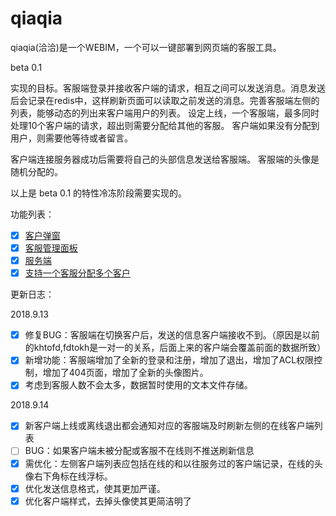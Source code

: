 # qiaqia
qiaqia(洽洽)是一个WEBIM，一个可以一键部署到网页端的客服工具。

beta 0.1

实现的目标。客服端登录并接收客户端的请求，相互之间可以发送消息。消息发送后会记录在redis中，这样刷新页面可以读取之前发送的消息。完善客服端左侧的列表，能够动态的列出来客户端用户的列表。
设定上线，一个客服端，最多同时处理10个客户端的请求，超出则需要分配给其他的客服。
客户端如果没有分配到用户，则需要他等待或者留言。

客户端连接服务器成功后需要将自己的头部信息发送给客服端。
客服端的头像是随机分配的。

以上是 beta 0.1 的特性冷冻阶段需要实现的。

功能列表：

- [x] [客户弹窗](#1.1)
- [x] [客服管理面板](#1.2)
- [x] [服务端](#1.3)
- [x] [支持一个客服分配多个客户](#1.4)

更新日志：

2018.9.13

- [x] 修复BUG：客服端在切换客户后，发送的信息客户端接收不到。（原因是以前的khtofd,fdtokh是一对一的关系，后面上来的客户端会覆盖前面的数据所致）
- [x] 新增功能：客服端增加了全新的登录和注册，增加了退出，增加了ACL权限控制，增加了404页面，增加了全新的头像图片。
- [x] 考虑到客服人数不会太多，数据暂时使用的文本文件存储。

2018.9.14

- [x] 新客户端上线或离线退出都会通知对应的客服端及时刷新左侧的在线客户端列表
- [ ] BUG：如果客户端未被分配或客服不在线则不推送刷新信息
- [x] 需优化：左侧客户端列表应包括在线的和以往服务过的客户端记录，在线的头像右下角标在线浮标。
- [x] 优化发送信息格式，使其更加严谨。
- [x] 优化客户端样式，去掉头像使其更简洁明了
